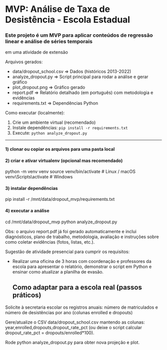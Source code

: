 # MVP: Análise de Taxa de Desistência - Escola Estadual

### Este projeto é um MVP para aplicar conteúdos de regressão linear e análise de séries temporais
em uma atividade de extensão

Arquivos gerados:
- data/dropout_school.csv  => Dados (históricos 2013-2022)
- analyze_dropout.py       => Script principal para rodar a análise e gerar gráfico
- plot_dropout.png         => Gráfico gerado
- report.pdf               => Relatório detalhado (em português) com metodologia e evidências
- requirements.txt         => Dependências Python

Como executar (localmente):
1. Crie um ambiente virtual (recomendado)
2. Instale dependências: `pip install -r requirements.txt`
3. Execute: `python analyze_dropout.py`

-------------------------------------------------

#### 1) clonar ou copiar os arquivos para uma pasta local
#### 2) criar e ativar virtualenv (opcional mas recomendado)
python -m venv venv
source venv/bin/activate   # Linux / macOS
venv\Scripts\activate      # Windows

#### 3) instalar dependências
pip install -r /mnt/data/dropout_mvp/requirements.txt

#### 4) executar a análise
cd /mnt/data/dropout_mvp
python analyze_dropout.py


Obs: o arquivo report.pdf já foi gerado automaticamente e inclui diagnósticos, plano de trabalho,
metodologia, avaliação e instruções sobre como coletar evidências (fotos, listas, etc.).

Sugestão de atividade presencial para cumprir os requisitos:
- Realizar uma oficina de 3 horas com coordenação e professores da escola para apresentar o relatório,
  demonstrar o script em Python e ensinar como atualizar a planilha de evasão.


  ## Como adaptar para a escola real (passos práticos)

Solicite à secretaria escolar os registros anuais: número de matriculados e número de desistências por ano (colunas enrolled e dropouts)

Gere/atualize o CSV data/dropout_school.csv mantendo as colunas: year,enrolled,dropouts,dropout_rate_pct (ou deixe o script calcular dropout_rate_pct = dropouts/enrolled*100).

Rode python analyze_dropout.py para obter nova projeção e plot.

